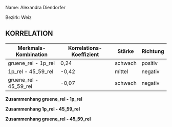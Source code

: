 Name: Alexandra Diendorfer

Bezirk: Weiz 

## KORRELATION


| Merkmals-Kombination | Korrelations-Koeffizient | Stärke | Richtung |
|----------------------|--------------------------|--------|----------|
| gruene_rel - 1p_rel | 0,24 | schwach | positiv |
| 1p_rel - 45_59_rel | -0,42 | mittel | negativ |
| gruene_rel - 45_59_rel | -0,07 | schwach | negativ |


**Zusammenhang gruene_rel - 1p_rel**


**Zusammenhang 1p_rel - 45_59_rel**


**Zusammenhang gruene_rel - 45_59_rel**
